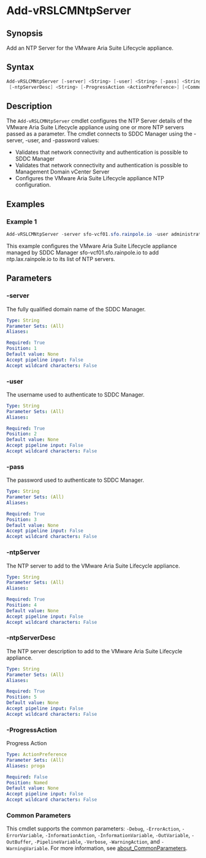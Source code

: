# Add-vRSLCMNtpServer

## Synopsis

Add an NTP Server for the VMware Aria Suite Lifecycle appliance.

## Syntax

```powershell
Add-vRSLCMNtpServer [-server] <String> [-user] <String> [-pass] <String> [-ntpServer] <String>
 [-ntpServerDesc] <String> [-ProgressAction <ActionPreference>] [<CommonParameters>]
```

## Description

The `Add-vRSLCMNtpServer` cmdlet configures the NTP Server details of the VMware Aria Suite Lifecycle
appliance using one or more NTP servers passed as a parameter.
The cmdlet connects to SDDC Manager using
the -server, -user, and -password values:

- Validates that network connectivity and authentication is possible to SDDC Manager
- Validates that network connectivity and authentication is possible to Management Domain vCenter Server
- Configures the VMware Aria Suite Lifecycle appliance NTP configuration.

## Examples

### Example 1

```powershell
Add-vRSLCMNtpServer -server sfo-vcf01.sfo.rainpole.io -user administrator@vsphere.local -pass VMw@re1! -ntpServer ntp.lax.rainpole.io -ntpServerDesc "VCF NTP Server 2"
```

This example configures the VMware Aria Suite Lifecycle appliance managed by SDDC Manager sfo-vcf01.sfo.rainpole.io to add ntp.lax.rainpole.io to its list of NTP servers.

## Parameters

### -server

The fully qualified domain name of the SDDC Manager.

```yaml
Type: String
Parameter Sets: (All)
Aliases:

Required: True
Position: 1
Default value: None
Accept pipeline input: False
Accept wildcard characters: False
```

### -user

The username used to authenticate to SDDC Manager.

```yaml
Type: String
Parameter Sets: (All)
Aliases:

Required: True
Position: 2
Default value: None
Accept pipeline input: False
Accept wildcard characters: False
```

### -pass

The password used to authenticate to SDDC Manager.

```yaml
Type: String
Parameter Sets: (All)
Aliases:

Required: True
Position: 3
Default value: None
Accept pipeline input: False
Accept wildcard characters: False
```

### -ntpServer

The NTP server to add to the VMware Aria Suite Lifecycle appliance.

```yaml
Type: String
Parameter Sets: (All)
Aliases:

Required: True
Position: 4
Default value: None
Accept pipeline input: False
Accept wildcard characters: False
```

### -ntpServerDesc

The NTP server description to add to the VMware Aria Suite Lifecycle appliance.

```yaml
Type: String
Parameter Sets: (All)
Aliases:

Required: True
Position: 5
Default value: None
Accept pipeline input: False
Accept wildcard characters: False
```

### -ProgressAction

Progress Action

```yaml
Type: ActionPreference
Parameter Sets: (All)
Aliases: proga

Required: False
Position: Named
Default value: None
Accept pipeline input: False
Accept wildcard characters: False
```

### Common Parameters

This cmdlet supports the common parameters: `-Debug`, `-ErrorAction`, `-ErrorVariable`, `-InformationAction`, `-InformationVariable`, `-OutVariable`, `-OutBuffer`, `-PipelineVariable`, `-Verbose`, `-WarningAction`, and `-WarningVariable`. For more information, see [about_CommonParameters](http://go.microsoft.com/fwlink/?LinkID=113216).
